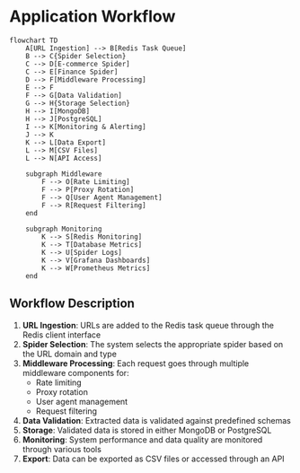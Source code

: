 # Application Workflow

```mermaid
flowchart TD
    A[URL Ingestion] --> B[Redis Task Queue]
    B --> C{Spider Selection}
    C --> D[E-commerce Spider]
    C --> E[Finance Spider]
    D --> F[Middleware Processing]
    E --> F
    F --> G[Data Validation]
    G --> H{Storage Selection}
    H --> I[MongoDB]
    H --> J[PostgreSQL]
    I --> K[Monitoring & Alerting]
    J --> K
    K --> L[Data Export]
    L --> M[CSV Files]
    L --> N[API Access]
    
    subgraph Middleware
        F --> O[Rate Limiting]
        F --> P[Proxy Rotation]
        F --> Q[User Agent Management]
        F --> R[Request Filtering]
    end
    
    subgraph Monitoring
        K --> S[Redis Monitoring]
        K --> T[Database Metrics]
        K --> U[Spider Logs]
        K --> V[Grafana Dashboards]
        K --> W[Prometheus Metrics]
    end
```

## Workflow Description

1. **URL Ingestion**: URLs are added to the Redis task queue through the Redis client interface
2. **Spider Selection**: The system selects the appropriate spider based on the URL domain and type
3. **Middleware Processing**: Each request goes through multiple middleware components for:
   - Rate limiting
   - Proxy rotation
   - User agent management
   - Request filtering
4. **Data Validation**: Extracted data is validated against predefined schemas
5. **Storage**: Validated data is stored in either MongoDB or PostgreSQL
6. **Monitoring**: System performance and data quality are monitored through various tools
7. **Export**: Data can be exported as CSV files or accessed through an API